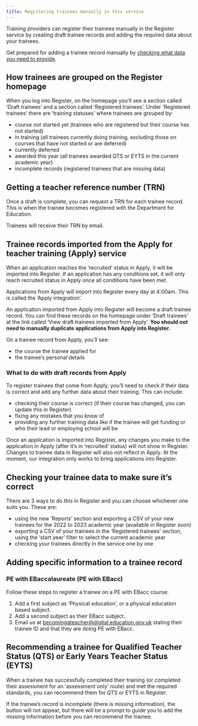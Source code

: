 ```yaml
---
title: Registering trainees manually in this service
---
```


Training providers can register their trainees manually in the Register service by creating draft trainee records and adding the required data about your trainees.

Get prepared for adding a trainee record manually by [checking what data you need to provide](/check-data).

## How trainees are grouped on the Register homepage

When you log into Register, on the homepage you’ll see a section called ‘Draft trainees’ and a section called ‘Registered trainees’. Under ‘Registered trainees’ there are ‘training statuses’ where trainees are grouped by:

* course not started yet (trainees who are registered but their course has not started)
* in training (all trainees currently doing training, excluding those on courses that have not started or are deferred)
* currently deferred
* awarded this year (all trainees awarded QTS or EYTS in the current academic year)
* incomplete records (registered trainees that are missing data)

## Getting a teacher reference number (TRN)

Once a draft is complete, you can request a TRN for each trainee record. This is when the trainee becomes registered with the Department for Education.

Trainees will receive their TRN by email.

## Trainee records imported from the Apply for teacher training (Apply) service

When an application reaches the ‘recruited’ status in Apply, it will be imported into Register. If an application has any conditions set, it will only reach recruited status in Apply once all conditions have been met.

Applications from Apply will import into Register every day at 4:00am. This is called the ‘Apply integration’.

An application imported from Apply into Register will become a draft trainee record. You can find these records on the homepage under ‘Draft trainees’ at the link called ‘View draft trainees imported from Apply’. **You should not need to manually duplicate applications from Apply into Register.**

On a trainee record from Apply, you’ll see:

* the course the trainee applied for
* the trainee’s personal details

### What to do with draft records from Apply

To register trainees that come from Apply, you’ll need to check if their data is correct and add any further data about their training. This can include:

* checking their course is correct (if their course has changed, you can update this in Register)
* fixing any mistakes that you know of
* providing any further training data like if the trainee will get funding or who their lead or employing school will be

Once an application is imported into Register, any changes you make to the application in Apply (after it’s in ‘recruited’ status) will not show in Register. Changes to trainee data in Register will also not reflect in Apply. At the moment, our integration only works to bring applications into Register.

## Checking your trainee data to make sure it’s correct

There are 3 ways to do this in Register and you can choose whichever one suits you. These are:

* using the new ‘Reports’ section and exporting a CSV of your new trainees for the 2022 to 2023 academic year (available in Register soon)
* exporting a CSV of your trainees in the ‘Registered trainees’ section, using the ‘start year’ filter to select the current academic year
* checking your trainees directly in the service one by one

## Adding specific information to a trainee record

### PE with EBaccalaureate (PE with EBacc)

Follow these steps to register a trainee on a PE with EBacc course:

1. Add a first subject as ‘Physical education’, or a physical education based subject.
2. Add a second subject as their EBacc subject.
3. Email us at [becomingateacher@digital.education.gov.uk](mailto:becomingateacher@digital.education.gov.uk) stating their trainee ID and that they are doing PE with EBacc.

## Recommending a trainee for Qualified Teacher Status (QTS) or Early Years Teacher Status (EYTS)

When a trainee has successfully completed their training (or completed their assessment for an ‘assessment only’ route) and met the required standards, you can recommend them for QTS or EYTS in Register.

If the trainee’s record is incomplete (there is missing information), the button will not appear, but there will be a prompt to guide you to add the missing information before you can recommend the trainee.
